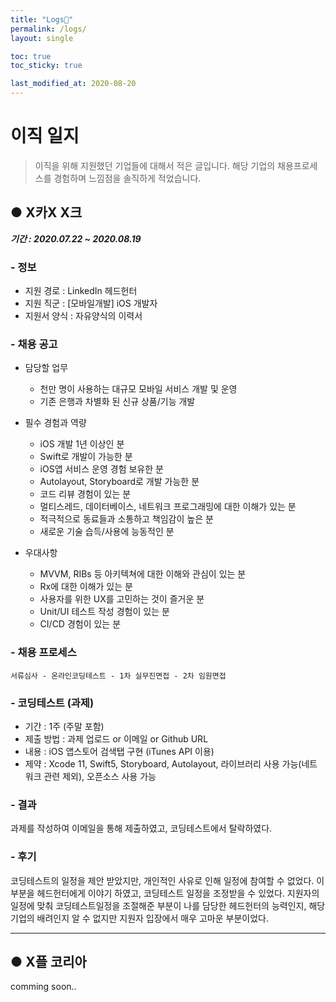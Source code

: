 ```yaml
---
title: "Logs💬"
permalink: /logs/
layout: single

toc: true
toc_sticky: true

last_modified_at: 2020-08-20
---
```


# 이직 일지

> 이직을 위해 지원했던 기업들에 대해서 적은 글입니다. 해당 기업의 채용프로세스를 경험하며 느낌점을 솔직하게 적었습니다.


## ● X카X X크
***기간 : 2020.07.22 ~ 2020.08.19***
### - 정보
- 지원 경로 : LinkedIn 헤드헌터
- 지원 직군 : [모바일개발] iOS 개발자
- 지원서 양식 : 자유양식의 이력서

### - 채용 공고
- 담당할 업무
  - 천만 명이 사용하는 대규모 모바일 서비스 개발 및 운영
  - 기존 은행과 차별화 된 신규 상품/기능 개발 
 
- 필수 경험과 역량
  - iOS 개발 1년 이상인 분
  - Swift로 개발이 가능한 분
  - iOS앱 서비스 운영 경험 보유한 분
  - Autolayout, Storyboard로 개발 가능한 분
  - 코드 리뷰 경험이 있는 분
  - 멀티스레드, 데이터베이스, 네트워크 프로그래밍에 대한 이해가 있는 분
  - 적극적으로 동료들과 소통하고 책임감이 높은 분
  - 새로운 기술 습득/사용에 능동적인 분  
 
- 우대사항
  - MVVM, RIBs 등 아키텍쳐에 대한 이해와 관심이 있는 분
  - Rx에 대한 이해가 있는 분
  - 사용자를 위한 UX를 고민하는 것이 즐거운 분
  - Unit/UI 테스트 작성 경험이 있는 분
  - CI/CD 경험이 있는 분 

### - 채용 프로세스
```
서류심사 - 온라인코딩테스트 - 1차 실무진면접 - 2차 임원면접
```

### - 코딩테스트 (과제)
- 기간 : 1주 (주말 포함)
- 제출 방법 : 과제 업로드 or 이메일 or Github URL
- 내용 : iOS 앱스토어 검색탭 구현 (iTunes API 이용)
- 제약 : Xcode 11, Swift5, Storyboard, Autolayout, 라이브러리 사용 가능(네트워크 관련 제외), 오픈소스 사용 가능

### - 결과
과제를 작성하여 이메일을 통해 제출하였고, 코딩테스트에서 탈락하였다.

### - 후기
코딩테스트의 일정을 제안 받았지만, 개인적인 사유로 인해 일정에 참여할 수 없었다.
이 부분을 헤드헌터에게 이야기 하였고, 코딩테스트 일정을 조정받을 수 있었다.
지원자의 일정에 맞춰 코딩테스트일정을 조절해준 부분이 나를 담당한 헤드헌터의 능력인지, 
해당 기업의 배려인지 알 수 없지만 지원자 입장에서 매우 고마운 부분이었다.

***

## ● X플 코리아

comming soon..
